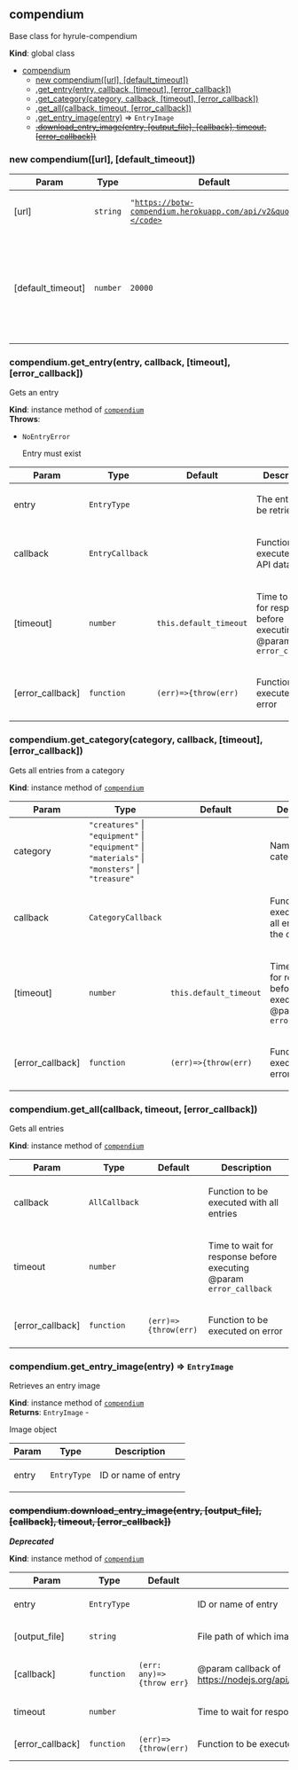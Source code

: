 <a name="compendium"></a>

## compendium
<p>Base class for hyrule-compendium</p>

**Kind**: global class  

* [compendium](#compendium)
    * [new compendium([url], [default_timeout])](#new_compendium_new)
    * [.get_entry(entry, callback, [timeout], [error_callback])](#compendium+get_entry)
    * [.get_category(category, callback, [timeout], [error_callback])](#compendium+get_category)
    * [.get_all(callback, timeout, [error_callback])](#compendium+get_all)
    * [.get_entry_image(entry)](#compendium+get_entry_image) ⇒ <code>EntryImage</code>
    * ~~[.download_entry_image(entry, [output_file], [callback], timeout, [error_callback])](#compendium+download_entry_image)~~

<a name="new_compendium_new"></a>

### new compendium([url], [default_timeout])

| Param | Type | Default | Description |
| --- | --- | --- | --- |
| [url] | <code>string</code> | <code>&quot;https://botw-compendium.herokuapp.com/api/v2&quot;</code> | <p>Base URL for API</p> |
| [default_timeout] | <code>number</code> | <code>20000</code> | <p>Default milliseconds to wait for response for all API calling functions until error</p> |

<a name="compendium+get_entry"></a>

### compendium.get\_entry(entry, callback, [timeout], [error_callback])
<p>Gets an entry</p>

**Kind**: instance method of [<code>compendium</code>](#compendium)  
**Throws**:

- <code>NoEntryError</code> <p>Entry must exist</p>


| Param | Type | Default | Description |
| --- | --- | --- | --- |
| entry | <code>EntryType</code> |  | <p>The entry to be retrieved</p> |
| callback | <code>EntryCallback</code> |  | <p>Function to be executed with API data</p> |
| [timeout] | <code>number</code> | <code>this.default_timeout</code> | <p>Time to wait for response before executing @param <code>error_callback</code></p> |
| [error_callback] | <code>function</code> | <code>(err)&#x3D;&gt;{throw(err)</code> | <p>Function to be executed on error</p> |

<a name="compendium+get_category"></a>

### compendium.get\_category(category, callback, [timeout], [error_callback])
<p>Gets all entries from a category</p>

**Kind**: instance method of [<code>compendium</code>](#compendium)  

| Param | Type | Default | Description |
| --- | --- | --- | --- |
| category | <code>&quot;creatures&quot;</code> \| <code>&quot;equipment&quot;</code> \| <code>&quot;equipment&quot;</code> \| <code>&quot;materials&quot;</code> \| <code>&quot;monsters&quot;</code> \| <code>&quot;treasure&quot;</code> |  | <p>Name of category</p> |
| callback | <code>CategoryCallback</code> |  | <p>Function to be executed with all entries in the category.</p> |
| [timeout] | <code>number</code> | <code>this.default_timeout</code> | <p>Time to wait for response before executing @param <code>error_callback</code></p> |
| [error_callback] | <code>function</code> | <code>(err)&#x3D;&gt;{throw(err)</code> | <p>Function to be executed on error</p> |

<a name="compendium+get_all"></a>

### compendium.get\_all(callback, timeout, [error_callback])
<p>Gets all entries</p>

**Kind**: instance method of [<code>compendium</code>](#compendium)  

| Param | Type | Default | Description |
| --- | --- | --- | --- |
| callback | <code>AllCallback</code> |  | <p>Function to be executed with all entries</p> |
| timeout | <code>number</code> |  | <p>Time to wait for response before executing @param <code>error_callback</code></p> |
| [error_callback] | <code>function</code> | <code>(err)&#x3D;&gt;{throw(err)</code> | <p>Function to be executed on error</p> |

<a name="compendium+get_entry_image"></a>

### compendium.get\_entry\_image(entry) ⇒ <code>EntryImage</code>
<p>Retrieves an entry image</p>

**Kind**: instance method of [<code>compendium</code>](#compendium)  
**Returns**: <code>EntryImage</code> - <p>Image object</p>  

| Param | Type | Description |
| --- | --- | --- |
| entry | <code>EntryType</code> | <p>ID or name of entry</p> |

<a name="compendium+download_entry_image"></a>

### ~~compendium.download\_entry\_image(entry, [output_file], [callback], timeout, [error_callback])~~
***Deprecated***

**Kind**: instance method of [<code>compendium</code>](#compendium)  

| Param | Type | Default | Description |
| --- | --- | --- | --- |
| entry | <code>EntryType</code> |  | <p>ID or name of entry</p> |
| [output_file] | <code>string</code> |  | <p>File path of which image is to saved, default: &quot;./[entry name].png&quot;</p> |
| [callback] | <code>function</code> | <code>(err: any)&#x3D;&gt;{throw err}</code> | <p>@param callback of https://nodejs.org/api/fs.html#fs_fs_writefile_file_data_options_callback</p> |
| timeout | <code>number</code> |  | <p>Time to wait for response before executing @param error_callback</p> |
| [error_callback] | <code>function</code> | <code>(err)&#x3D;&gt;{throw(err)</code> | <p>Function to be executed on error</p> |

